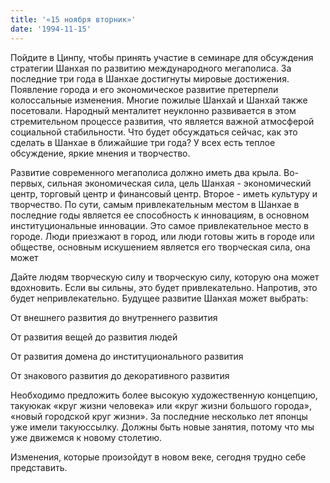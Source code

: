 ```yaml
---
title: '«15 ноября вторник»'
date: '1994-11-15'
---
```


Пойдите в Цинпу, чтобы принять участие в семинаре для обсуждения стратегии Шанхая по развитию международного мегаполиса. За последние три года в Шанхае достигнуты мировые достижения. Появление города и его экономическое развитие претерпели колоссальные изменения. Многие пожилые Шанхай и Шанхай также посетовали. Народный менталитет неуклонно развивается в этом стремительном процессе развития, что является важной атмосферой социальной стабильности. Что будет обсуждаться сейчас, как это сделать в Шанхае в ближайшие три года? У всех есть теплое обсуждение, яркие мнения и творчество.

Развитие современного мегаполиса должно иметь два крыла. Во-первых, сильная экономическая сила, цель Шанхая - экономический центр, торговый центр и финансовый центр. Второе - иметь культуру и творчество. По сути, самым привлекательным местом в Шанхае в последние годы является ее способность к инновациям, в основном институциональные инновации. Это самое привлекательное место в городе. Люди приезжают в город, или люди готовы жить в городе или обществе, основным искушением является его творческая сила, она может

Дайте людям творческую силу и творческую силу, которую она может вдохновить. Если вы сильны, это будет привлекательно. Напротив, это будет непривлекательно. Будущее развитие Шанхая может выбрать:

От внешнего развития до внутреннего развития

От развития вещей до развития людей

От развития домена до институционального развития

От знакового развития до декоративного развития

Необходимо предложить более высокую художественную концепцию, такую ​​как «круг жизни человека» или «круг жизни большого города», «новый городской круг жизни». За последние несколько лет японцы уже имели такую ​​ссылку. Должны быть новые занятия, потому что мы уже движемся к новому столетию.

Изменения, которые произойдут в новом веке, сегодня трудно себе представить.

